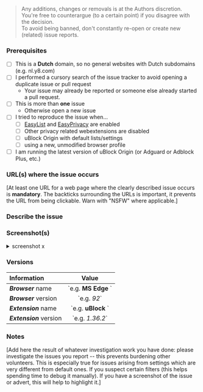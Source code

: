 <!-- Replace the bracketed [...] placeholders with your own information. -->

> Any additions, changes or removals is at the Authors discretion.  
You're free to counterargue (to a certain point) if you disagree with the decision.  
To avoid being banned, don't constantly re-open or create new (related) issue reports.  

### Prerequisites
<!-- Check the appropriate boxes before you submit your issue -->

- [ ] This is a **Dutch** domain, so no general websites with Dutch subdomains (e.g. nl.y8.com)
- [ ] I performed a cursory search of the issue tracker to avoid opening a duplicate issue or pull request
    - Your issue may already be reported or someone else already started a pull request.
- [ ] This is more than **one** issue 
    - Otherwise open a new issue
- [ ] I tried to reproduce the issue when...
    - [ ] [EasyList](https://easylist.to/easylist/easylist.txt) and [EasyPrivacy](https://easylist.to/easylist/easyprivacy.txt) are enabled
    - [ ] Other privacy related webextensions are disabled <!-- Just to ensure there is no issues or conflicts with other webbrowser extensions. -->
    - [ ] uBlock Origin with default lists/settings
    - [ ] using a new, unmodified browser profile
- [ ] I am running the latest version of uBlock Origin (or Adguard or Adblock Plus, etc.)

### URL(s) where the issue occurs
[At least one URL for a web page where the clearly described issue occurs is **mandatory**. The backticks surrounding the URLs is important, it prevents the URL from being clickable. Warn with "NSFW" where applicable.]

### Describe the issue
<!-- [Be as clear as possible: nobody can read mind, and nobody is looking at your issue over your shoulder.]  
[Just a description of the issues when you visit the sites. Or steps on reproducing this] -->

### Screenshot(s)
<!-- [Screenshot(s) for difficult to describe visual issues are **mandatory**. Post links instead of **Inline Images** for Screenshots containing **Adult material**.] -->
<!-- [Replace %screenshot_url% below with a link to the screenshot of the problem. Also, you can paste image from clipboard instead. It will be automatically loaded.  
If you have multiple screenshots just copy-paste the 3 line below. Please remove the `x` after screenshot with a number if you uploaded a screenshot.] -->
<details><summary> screenshot x </summary>
![image](%screenshot_url%)
</details> 

### Versions
<!-- delete the "e.g." and put between the "**...**" your own information. Put between the "_..._" the version number of your browser/extension --> 
| Information             | Value                 |
| :---                    |         :---:         |
| ***Browser*** name      | \`e.g. **MS Edge** \` |
| ***Browser*** version   | \`e.g. _92_\`         | 
| ***Extension*** name    | \`e.g. **uBlock** \`  |
| ***Extension*** version | \`e.g. _1.36.2_\`     |

### Notes
[Add here the result of whatever investigation work you have done: please investigate the issues you report -- this prevents burdening other volunteers. This is especially true for issues arising from settings which are very different from default ones. 
If you suspect certain filters (this helps spending time to debug it manually).
If you have a screenshot of the issue or advert, this will help to highlight it.]
